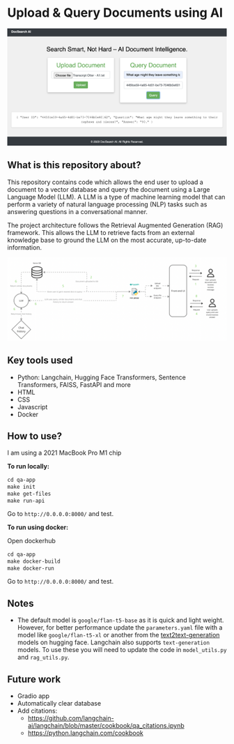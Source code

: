# Upload & Query Documents using AI

<p align="center">
  <img src="images/web-app-example.png" />
</p>

## What is this repository about?

This repository contains code which allows the end user to upload a document to a vector database and query the document using a Large Language Model (LLM). A LLM is a type of machine learning model that can perform a variety of natural language processing (NLP) tasks such as answering questions in a conversational manner.

The project architecture follows the Retrieval Augmented Generation (RAG) framework. This allows the LLM to retrieve facts from an external knowledge base to ground the LLM on the most accurate, up-to-date information.

<p align="center">
  <img src="images/project-architecture.png" />
</p>


## Key tools used
- Python: Langchain, Hugging Face Transformers, Sentence Transformers, FAISS, FastAPI and more
- HTML
- CSS
- Javascript
- Docker

## How to use?

I am using a 2021 MacBook Pro M1 chip

**To run locally:**
```
cd qa-app
make init
make get-files
make run-api
```

Go to `http://0.0.0.0:8000/` and test.

**To run using docker:**

Open dockerhub

```
cd qa-app
make docker-build
make docker-run
```
Go to `http://0.0.0.0:8000/` and test.


## Notes

- The default model is `google/flan-t5-base` as it is quick and light weight. However, for better performance update the `parameters.yaml` file with a model like `google/flan-t5-xl` or another from the [text2text-generation](https://huggingface.co/models?sort=trending) models on hugging face. Langchain also supports `text-generation` models. To use these you will need to update the code in `model_utils.py` and `rag_utils.py`.


## Future work
- Gradio app
- Automatically clear database
- Add citations:
    - https://github.com/langchain-ai/langchain/blob/master/cookbook/qa_citations.ipynb
    - https://python.langchain.com/cookbook
